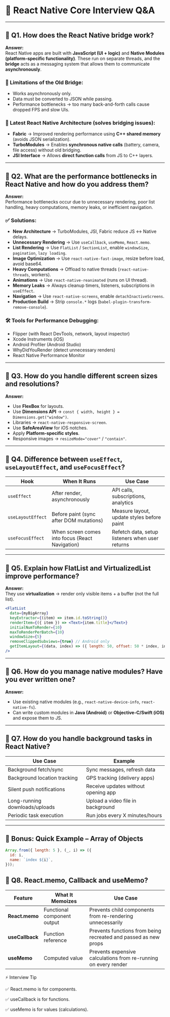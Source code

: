 # 📘 React Native Core Interview Q&A

---

## 🔹 Q1. How does the React Native bridge work?

**Answer:**  
React Native apps are built with **JavaScript (UI + logic)** and **Native Modules (platform-specific functionality)**. These run on separate threads, and the **bridge** acts as a messaging system that allows them to communicate **asynchronously**.

### 🔸 Limitations of the Old Bridge:

- Works asynchronously only.
- Data must be converted to JSON while passing.
- Performance bottlenecks → too many back-and-forth calls cause dropped FPS and slow UIs.

### 🚀 Latest React Native Architecture (solves bridging issues):

- **Fabric** → Improved rendering performance using **C++ shared memory** (avoids JSON serialization).
- **TurboModules** → Enables **synchronous native calls** (battery, camera, file access) without old bridging.
- **JSI Interface** → Allows **direct function calls** from JS to C++ layers.

---

## 🔹 Q2. What are the performance bottlenecks in React Native and how do you address them?

**Answer:**  
Performance bottlenecks occur due to unnecessary rendering, poor list handling, heavy computations, memory leaks, or inefficient navigation.

### ✅ Solutions:

- **New Architecture** → TurboModules, JSI, Fabric reduce JS ↔ Native delays.
- **Unnecessary Rendering** → Use `useCallback`, `useMemo`, `React.memo`.
- **List Rendering** → Use `FlatList` / `SectionList`, enable `windowSize`, `pagination`, `lazy loading`.
- **Image Optimization** → Use `react-native-fast-image`, resize before load, avoid base64.
- **Heavy Computations** → Offload to native threads (`react-native-threads`, workers).
- **Animations** → Use `react-native-reanimated` (runs on UI thread).
- **Memory Leaks** → Always cleanup timers, listeners, subscriptions in `useEffect`.
- **Navigation** → Use `react-native-screens`, enable `detachInactiveScreens`.
- **Production Build** → Strip `console.*` logs (`babel-plugin-transform-remove-console`).

### 🛠 Tools for Performance Debugging:

- Flipper (with React DevTools, network, layout inspector)
- Xcode Instruments (iOS)
- Android Profiler (Android Studio)
- WhyDidYouRender (detect unnecessary renders)
- React Native Performance Monitor

---

## 🔹 Q3. How do you handle different screen sizes and resolutions?

**Answer:**

- Use **FlexBox** for layouts.
- Use **Dimensions API** → `const { width, height } = Dimensions.get("window")`.
- Libraries → `react-native-responsive-screen`.
- Use **SafeAreaView** for iOS notches.
- Apply **Platform-specific styles**.
- Responsive images → `resizeMode="cover"` / `"contain"`.

---

## 🔹 Q4. Difference between `useEffect`, `useLayoutEffect`, and `useFocusEffect`?

| Hook              | When It Runs                                    | Use Case                                        |
| ----------------- | ----------------------------------------------- | ----------------------------------------------- |
| `useEffect`       | After render, asynchronously                    | API calls, subscriptions, analytics             |
| `useLayoutEffect` | Before paint (sync after DOM mutations)         | Measure layout, update styles before paint      |
| `useFocusEffect`  | When screen comes into focus (React Navigation) | Refetch data, setup listeners when user returns |

---

## 🔹 Q5. Explain how FlatList and VirtualizedList improve performance?

**Answer:**  
They use **virtualization** → render only visible items + a buffer (not the full list).

```jsx
<FlatList
  data={myBigArray}
  keyExtractor={(item) => item.id.toString()}
  renderItem={({ item }) => <Text>{item.title}</Text>}
  initialNumToRender={10}
  maxToRenderPerBatch={10}
  windowSize={5}
  removeClippedSubviews={true} // Android only
  getItemLayout={(data, index) => ({ length: 50, offset: 50 * index, index })}
/>
```

---

## 🔹 Q6. How do you manage native modules? Have you ever written one?

**Answer:**

- Use existing native modules (e.g., `react-native-device-info`, `react-native-fs`).
- Can write custom modules in **Java (Android)** or **Objective-C/Swift (iOS)** and expose them to JS.

---

## 🔹 Q7. How do you handle background tasks in React Native?

| Use Case                       | Example                             |
| ------------------------------ | ----------------------------------- |
| Background fetch/sync          | Sync messages, refresh data         |
| Background location tracking   | GPS tracking (delivery apps)        |
| Silent push notifications      | Receive updates without opening app |
| Long-running downloads/uploads | Upload a video file in background   |
| Periodic task execution        | Run jobs every X minutes/hours      |

---

## 🔹 Bonus: Quick Example – Array of Objects

```js
Array.from({ length: 5 }, (_, i) => ({
  id: i,
  name: `index ${i}`,
}));
```

## 🔹 Q8. React.memo, Callback and useMemo?

| Feature         | What It Memoizes            | Use Case                                                        |
| --------------- | --------------------------- | --------------------------------------------------------------- |
| **React.memo**  | Functional component output | Prevents child components from re-rendering unnecessarily       |
| **useCallback** | Function reference          | Prevents functions from being recreated and passed as new props |
| **useMemo**     | Computed value              | Prevents expensive calculations from re-running on every render |

⚡ Interview Tip

✅ React.memo is for components.

✅ useCallback is for functions.

✅ useMemo is for values (calculations).
